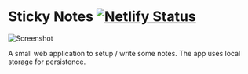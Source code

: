 # Sticky Notes [![Netlify Status](https://api.netlify.com/api/v1/badges/f46036f0-bf49-46ab-9129-cd17dcc9b10d/deploy-status)](https://app.netlify.com/sites/vibrant-feynman-4ee247/deploys)

![Screenshot](https://github.com/scanf/sticky-notes/raw/master/GitHub/Screenshot_2020-01-17%20Sticky%20Notes.jpg)

A small web application to setup / write some notes. The app uses
local storage for persistence.
